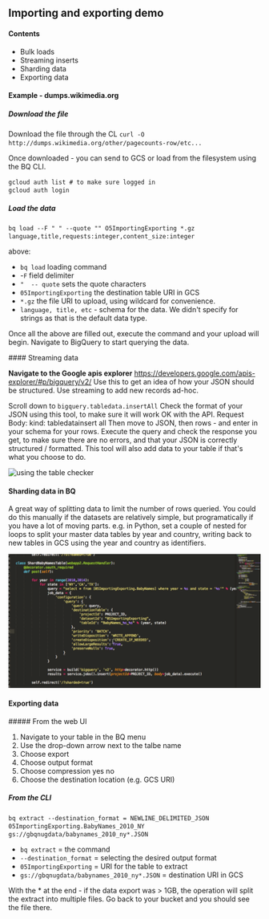 ## Importing and exporting demo

#### Contents
- Bulk loads
- Streaming inserts
- Sharding data
- Exporting data

#### Example - dumps.wikimedia.org

##### Download the file
Download the file through the CL `curl -O http://dumps.wikimedia.org/other/pagecounts-row/etc...`

Once downloaded - you can send to GCS or load from the filesystem using the BQ CLI.

```
gcloud auth list # to make sure logged in
gcloud auth login
```

##### Load the data

```
bq load --F " " --quote "" O5ImportingExporting *.gz language,title,requests:integer,content_size:integer
```

above: 
- `bq load` loading command
- -`F` field delimiter
- `"  -- quote` sets the quote characters
- `05ImportingExporting` the destination table URI in GCS
- `*.gz` the file URI to upload, using wildcard for convenience.
- `language, title, etc` - schema for the data. We didn't specify for strings as that is the default data type.

Once all the above are filled out, execute the command and your upload will begin. Navigate to BigQuery to start querying the data.

#### Streaming data

**Navigate to the Google apis explorer**
https://developers.google.com/apis-explorer/#p/bigquery/v2/
Use this to get an idea of how your JSON should be structured. Use streaming to add new records ad-hoc.

Scroll down to `bigquery.tabledata.insertAll`
Check the format of your JSON using this tool, to make sure it will work OK with the API.
Request Body: kind: tabledatainsert all
Then move to JSON, then rows - and enter in your schema for your rows.
Execute the query and check the response you get, to make sure there are no errors, and that your JSON is correctly structured / formatted. This tool will also add data to your table if that's what you choose to do.

![using the table checker](!img/API_table.png)

#### Sharding data in BQ

A great way of splitting data to limit the number of rows queried. You could do this manually if the datasets are relatively simple, but programatically if you have a lot of moving parts.
e.g. in Python, set a couple of nested for loops to split your master data tables by year and country, writing back to new tables in GCS using the year and country as identifiers.

![writing data loop](img/writingloop.png)

#### Exporting data

##### From the web UI

1. Navigate to your table in the BQ menu
2. Use the drop-down arrow next to the talbe name
3. Choose export
4. Choose output format
5. Choose compression yes no
6. Choose the destination location (e.g. GCS URI)

##### From the CLI

```
bq extract --destination_format = NEWLINE_DELIMITED_JSON 05ImportingExporting.BabyNames_2010_NY gs://gbqnugdata/babynames_2010_ny*.JSON
```

- `bq extract` = the command
- `--destination_format` = selecting the desired output format
- `05ImportingExporting` = URI for the table to extract
- `gs://gbqnugdata/babynames_2010_ny*.JSON` = destination URI in GCS

With the * at the end - if the data export was > 1GB, the operation will split the extract into multiple files.
Go back to your bucket and you should see the file there.